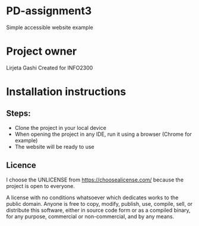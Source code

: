 # PD-assignment3
Simple accessible website example

# Project owner
Lirjeta Gashi Created for INFO2300

# Installation instructions
## Steps:
- Clone the project in your local device
- When opening the project in any IDE, run it using a browser (Chrome for example)
- The website will be ready to use


## Licence

I choose the UNLICENSE from https://choosealicense.com/ because the project is open to everyone.

A license with no conditions whatsoever which dedicates works to the public domain. Anyone is free to copy, 
modify, publish, use, compile, sell, or distribute this software, either in source code form or as a compiled binary, 
for any purpose, commercial or non-commercial, and by any means.